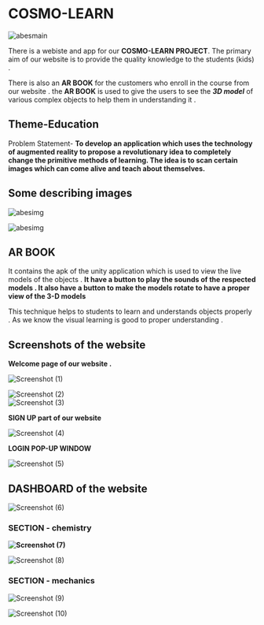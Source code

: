 # COSMO-LEARN

![abesmain](https://user-images.githubusercontent.com/47947329/66733950-2214f200-ee16-11e9-9d15-883bd64067ee.png)

There is a webiste and app for our <b>COSMO-LEARN PROJECT</b>. The primary aim of our website is to provide the quality knowledge to the students (kids) . 

There is also an <b>AR BOOK</b> for the customers who enroll in the course from our website .
the <b>AR BOOK</b> is used to give the users to see the <b><i>3D model</i></b> of various complex objects to help them in understanding it .

## Theme-Education

Problem Statement- <b>To develop an application which uses the technology of augmented reality to propose a revolutionary idea to completely change the primitive methods of learning. The idea is to scan certain images which can come alive and teach about themselves.</b> 



## Some describing images

![abesimg](https://user-images.githubusercontent.com/47947329/66733763-694eb300-ee15-11e9-9c84-b7610fd3461e.jpg)
  
![abesimg](https://user-images.githubusercontent.com/47947329/66734387-c2b7e180-ee17-11e9-8b38-ce70460c3c12.png)


## AR BOOK

It contains the apk of the unity application which is used to view the live models of the objects . 
<b>It have a button to play the  sounds of the respected models . </b>
<b>It also have a button to make the models rotate to have a proper view of the 3-D models</b>

This technique helps to students to learn and understands objects properly  . 
As we know the visual learning is good to proper understanding .

## Screenshots of the website 

<b>Welcome page of our website .</b>

![Screenshot (1)](https://user-images.githubusercontent.com/47947329/66801738-fc97ef00-eece-11e9-8506-b3edb002034c.png)

![Screenshot (2)](https://user-images.githubusercontent.com/47947329/66801804-408af400-eecf-11e9-8381-ff848799a7e6.png)
<br>
![Screenshot (3)](https://user-images.githubusercontent.com/47947329/66801805-41238a80-eecf-11e9-9515-51802bc2a8f3.png)


<b>SIGN UP part of our website</b>

![Screenshot (4)](https://user-images.githubusercontent.com/47947329/66801912-9790c900-eecf-11e9-8b1b-bacefcc7ad6a.png)

<b>LOGIN POP-UP WINDOW</b>

![Screenshot (5)](https://user-images.githubusercontent.com/47947329/66801951-b68f5b00-eecf-11e9-9b80-f26787cd3c97.png)

## DASHBOARD of the website

![Screenshot (6)](https://user-images.githubusercontent.com/47947329/66802012-f6eed900-eecf-11e9-8b68-c360331bd027.png)

### SECTION - chemistry
<b>![Screenshot (7)](https://user-images.githubusercontent.com/47947329/66802440-4550a780-eed1-11e9-8e19-0246e9dc9068.png)</b>

![Screenshot (8)](https://user-images.githubusercontent.com/47947329/66802441-4550a780-eed1-11e9-980a-b147ba54e8a0.png)

### SECTION - mechanics
![Screenshot (9)](https://user-images.githubusercontent.com/47947329/66802711-3d453780-eed2-11e9-8507-39a98632d043.png)

![Screenshot (10)](https://user-images.githubusercontent.com/47947329/66802712-3d453780-eed2-11e9-8ed0-f82ec9d78b1f.png)



